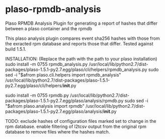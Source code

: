 # plaso-rpmdb-analysis
Plaso RPMDB Analysis Plugin for generating a report of hashes that differ between a plaso container and the rpmdb

This plaso analysis plugin compares event sha256 hashes with those from the exracted rpm database and reports those that differ.
Tested against build 1.5.1.


INSTALLATION:
(Replace the path with the path to your plaso installation)
sudo install -m 0755 rpmdb_analysis.py /usr/local/lib/python2.7/dist-packages/plaso-1.5.1-py2.7.egg/plaso/cli/helpers/rpmdb_analysis.py
sudo sed -i "\$afrom plaso.cli.helpers import rpmdb_analysis" /usr/local/lib/python2.7/dist-packages/plaso-1.5.1-py2.7.egg/plaso/cli/helpers/__init__.py

sudo install -m 0755 rpmdb.py /usr/local/lib/python2.7/dist-packages/plaso-1.5.1-py2.7.egg/plaso/analysis/rpmdb.py
sudo sed -i "\$afrom plaso.analysis import rpmdb" /usr/local/lib/python2.7/dist-packages/plaso-1.5.1-py2.7.egg/plaso/analysis/__init__.py


TODO:
exclude hashes of configuration files marked set to change in the rpm database.
enable filtering of l2tcsv output from the original rpm database to remove files where the hashes match.
